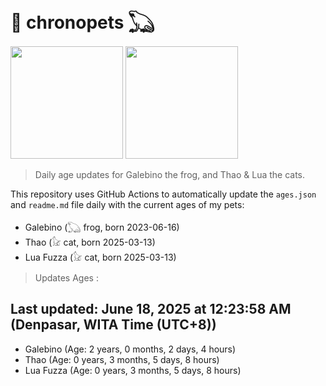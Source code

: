 # 🐾 chronopets 𓆏
<img src="https://github.com/user-attachments/assets/802b3632-7c4b-4232-a3a0-8b1d8fa6f04d" widht=180 height=180 >
<img src="https://github.com/user-attachments/assets/16687005-7ebb-4607-be57-0c8e528fed06" widht=180 height=180 >

> Daily age updates for Galebino the frog, and Thao & Lua the cats.

This repository uses GitHub Actions to automatically update the `ages.json` and `readme.md` file daily with the current ages of my pets: <br>
- Galebino (𓆏 frog, born 2023-06-16)
- Thao (𓃠 cat, born 2025-03-13)
- Lua Fuzza (𓃠 cat, born 2025-03-13)

> Updates Ages :

## Last updated: June 18, 2025 at 12:23:58 AM (Denpasar, WITA Time (UTC+8))

- Galebino (Age: 2 years, 0 months, 2 days, 4 hours)
- Thao (Age: 0 years, 3 months, 5 days, 8 hours)
- Lua Fuzza (Age: 0 years, 3 months, 5 days, 8 hours)

